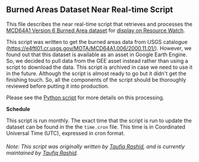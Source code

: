 ## Burned Areas Dataset Near Real-time Script
This file describes the near real-time script that retrieves and processes the [MCD64A1 Version 6 Burned Area dataset](https://lpdaac.usgs.gov/products/mcd64a1v006/) for [display on Resource Watch]().

This script was written to get the burned areas data from USGS catalogue (https://e4ftl01.cr.usgs.gov/MOTA/MCD64A1.006/2000.11.01/). However, we found out that this dataset is available as an asset in Google Earth Engine. So, we decided to pull data from the GEE asset instead rather than using a script to download the data. This script is archived in case we need to use it in the future. Although the script is almost ready to go but it didn't get the finishing touch. So, all the components of the script should be thoroughly reviewed before putting it into production.

Please see the [Python script]() for more details on this processing.

**Schedule**

This script is run monthly. The exact time that the script is run to update the dataset can be found in the the `time.cron` file. This time is in Coordinated Universal Time (UTC), expressed in cron format.

###### Note: This script was originally written by [Taufiq Rashid](https://www.wri.org/profile/taufiq-rashid), and is currently maintained by [Taufiq Rashid](https://www.wri.org/profile/taufiq-rashid).
